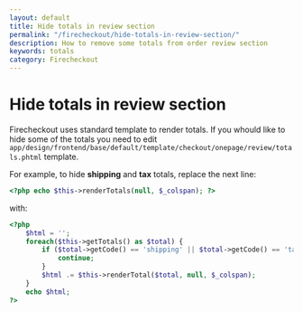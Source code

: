 ```yaml
---
layout: default
title: Hide totals in review section
permalink: "/firecheckout/hide-totals-in-review-section/"
description: How to remove some totals from order review section
keywords: totals
category: Firecheckout
---
```


# Hide totals in review section

Firecheckout uses standard template to render totals. If you whould like to
hide some of the totals you need to edit
`app/design/frontend/base/default/template/checkout/onepage/review/totals.phtml`
template.

For example, to hide **shipping** and **tax** totals, replace the next line:

```php
<?php echo $this->renderTotals(null, $_colspan); ?>
```

with:

```php
<?php
    $html = '';
    foreach($this->getTotals() as $total) {
        if ($total->getCode() == 'shipping' || $total->getCode() == 'tax') {
            continue;
        }
        $html .= $this->renderTotal($total, null, $_colspan);
    }
    echo $html;
?>
```
